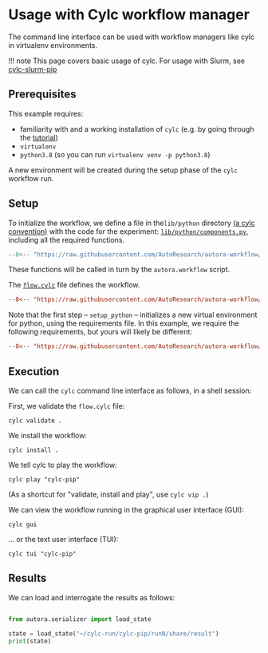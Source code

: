 # Usage with Cylc workflow manager

The command line interface can be used with workflow managers like cylc in virtualenv environments.

!!! note
    This page covers basic usage of cylc. For usage with Slurm, see [cylc-slurm-pip](../cylc-slurm-pip) 

## Prerequisites

This example requires:

- familiarity with and a working installation of `cylc` (e.g. by going through the
  [tutorial](https://cylc.github.io/cylc-doc/latest/html/tutorial/index.html))
- `virtualenv`
- `python3.8` (so you can run `virtualenv venv -p python3.8`)

A new environment will be created during the setup phase of the `cylc` workflow run.

## Setup

To initialize the workflow, we define a file in the`lib/python` directory 
[(a cylc convention)](https://cylc.github.io/cylc-doc/stable/html/user-guide/writing-workflows/configuration.html#workflow-configuration-directories) with the code for the experiment: 
[`lib/python/components.py`](./lib/python/components.py), including all the required functions. 

```python
--8<-- "https://raw.githubusercontent.com/AutoResearch/autora-workflow/docs/update-docs-with-functional-approach/docs/cli/cylc-pip/lib/python/components.py"
```

These functions will be called in turn by the `autora.workflow` script.

The [`flow.cylc`](flow.cylc) file defines the workflow.

```ini
--8<-- "https://raw.githubusercontent.com/AutoResearch/autora-workflow/docs/update-docs-with-functional-approach/docs/cli/cylc-pip/flow.cylc"
```

Note that the first step – `setup_python` – initializes a new virtual environment for python, using the requirements 
file. In this example, we require the following requirements, but yours will likely be different:

```ini
--8<-- "https://raw.githubusercontent.com/AutoResearch/autora-workflow/docs/update-docs-with-functional-approach/docs/cli/cylc-pip/requirements.txt"
```


## Execution

We can call the `cylc` command line interface as follows, in a shell session:

First, we validate the `flow.cylc` file:
```shell
cylc validate .
```

We install the workflow:
```shell
cylc install .
```

We tell cylc to play the workflow:
```shell
cylc play "cylc-pip"
```

(As a shortcut for "validate, install and play", use `cylc vip .`)

We can view the workflow running in the graphical user interface (GUI):
```shell
cylc gui
```

... or the text user interface (TUI):
```shell
cylc tui "cylc-pip"
```

## Results

We can load and interrogate the results as follows:

```python

from autora.serializer import load_state

state = load_state("~/cylc-run/cylc-pip/runN/share/result")
print(state)
```
